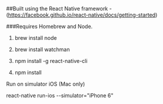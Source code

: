 ##Built using the React Native framework - (https://facebook.github.io/react-native/docs/getting-started)

###Requires Homebrew and Node.

1. brew install node

2. brew install watchman


3. npm install -g react-native-cli

4. npm install

Run on simulator iOS (Mac only)

react-native run-ios --simulator="iPhone 6"


